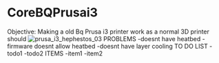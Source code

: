 # CoreBQPrusai3
Objective: Making a old Bq Prusa i3 printer work as a normal 3D printer should
![prusa_i3_hephestos_03](https://github.com/user-attachments/assets/d4cd5153-f7d5-486c-8a02-32af2756069b)
PROBLEMS
-doesnt have heatbed
-firmware doesnt allow heatbed
-doesnt have layer cooling
TO DO LIST
-todo1
-todo2
ITEMS
-item1
-item2
